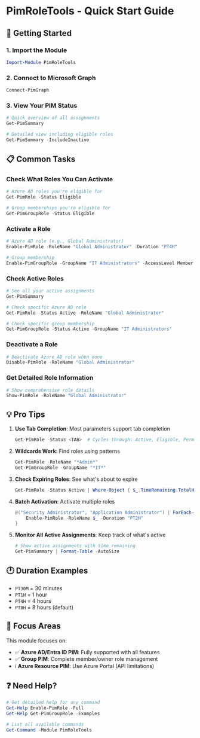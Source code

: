 # PimRoleTools - Quick Start Guide

## 🚀 Getting Started

### 1. Import the Module
```powershell
Import-Module PimRoleTools
```

### 2. Connect to Microsoft Graph
```powershell
Connect-PimGraph
```

### 3. View Your PIM Status
```powershell
# Quick overview of all assignments
Get-PimSummary

# Detailed view including eligible roles
Get-PimSummary -IncludeInactive
```

## 📋 Common Tasks

### Check What Roles You Can Activate
```powershell
# Azure AD roles you're eligible for
Get-PimRole -Status Eligible

# Group memberships you're eligible for
Get-PimGroupRole -Status Eligible
```

### Activate a Role
```powershell
# Azure AD role (e.g., Global Administrator)
Enable-PimRole -RoleName "Global Administrator" -Duration "PT4H"

# Group membership
Enable-PimGroupRole -GroupName "IT Administrators" -AccessLevel Member
```

### Check Active Roles
```powershell
# See all your active assignments
Get-PimSummary

# Check specific Azure AD role
Get-PimRole -Status Active -RoleName "Global Administrator"

# Check specific group membership
Get-PimGroupRole -Status Active -GroupName "IT Administrators"
```

### Deactivate a Role
```powershell
# Deactivate Azure AD role when done
Disable-PimRole -RoleName "Global Administrator"
```

### Get Detailed Role Information
```powershell
# Show comprehensive role details
Show-PimRole -RoleName "Global Administrator"
```

## 💡 Pro Tips

1. **Use Tab Completion**: Most parameters support tab completion
   ```powershell
   Get-PimRole -Status <TAB>  # Cycles through: Active, Eligible, Permanent, All
   ```

2. **Wildcards Work**: Find roles using patterns
   ```powershell
   Get-PimRole -RoleName "*Admin*"
   Get-PimGroupRole -GroupName "*IT*"
   ```

3. **Check Expiring Roles**: See what's about to expire
   ```powershell
   Get-PimRole -Status Active | Where-Object { $_.TimeRemaining.TotalHours -lt 1 }
   ```

4. **Batch Activation**: Activate multiple roles
   ```powershell
   @("Security Administrator", "Application Administrator") | ForEach-Object {
       Enable-PimRole -RoleName $_ -Duration "PT2H"
   }
   ```

5. **Monitor All Active Assignments**: Keep track of what's active
   ```powershell
   # Show active assignments with time remaining
   Get-PimSummary | Format-Table -AutoSize
   ```

## 🕐 Duration Examples
- `PT30M` = 30 minutes
- `PT1H` = 1 hour
- `PT4H` = 4 hours
- `PT8H` = 8 hours (default)

## 🎯 Focus Areas
This module focuses on:
- ✅ **Azure AD/Entra ID PIM**: Fully supported with all features
- ✅ **Group PIM**: Complete member/owner role management
- ℹ️  **Azure Resource PIM**: Use Azure Portal (API limitations)

## ❓ Need Help?
```powershell
# Get detailed help for any command
Get-Help Enable-PimRole -Full
Get-Help Get-PimGroupRole -Examples

# List all available commands
Get-Command -Module PimRoleTools
```